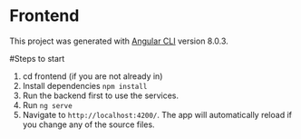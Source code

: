 # Frontend

This project was generated with [Angular CLI](https://github.com/angular/angular-cli) version 8.0.3.

#Steps to start
1. cd frontend (if you are not already in)
2. Install dependencies `npm install`
3. Run the backend first to use the services.
4. Run `ng serve`
5. Navigate to `http://localhost:4200/`. The app will automatically reload if you change any of the source files. 
